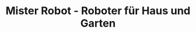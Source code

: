 ---
title: "Mister Robot - Roboter für Haus und Garten"
url: /mainburg/mister-robot-roboter-fuer-haus-und-garten/
shop: Roboter
---